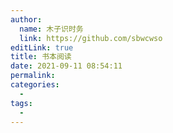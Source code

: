 ```yaml
---
author: 
  name: 木子识时务
  link: https://github.com/sbwcwso
editLink: true
title: 书本阅读
date: 2021-09-11 08:54:11
permalink: 
categories: 
  - 
tags: 
  - 
---
```

